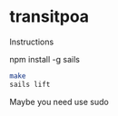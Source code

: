 transitpoa
==========

Instructions

npm install -g sails

```sh
make
sails lift
```
Maybe you need use sudo